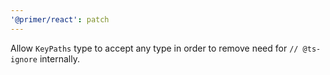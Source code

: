 ```yaml
---
'@primer/react': patch
---
```


Allow `KeyPaths` type to accept any type in order to remove need for `// @ts-ignore` internally.
